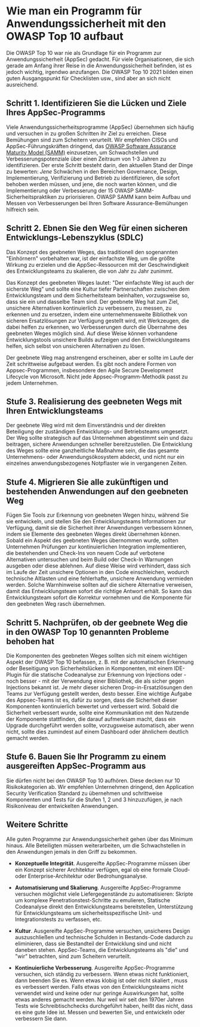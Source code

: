 # Wie man ein Programm für Anwendungssicherheit mit den OWASP Top 10 aufbaut 

Die OWASP Top 10 war nie als Grundlage für ein Programm zur Anwendungssicherheit (AppSec) gedacht. 
Für viele Organisationen, die sich gerade am Anfang ihrer Reise in die Anwendungssicherheit befinden, ist es jedoch wichtig, irgendwo anzufangen.
Die OWASP Top 10 2021 bilden einen guten Ausgangspunkt für Checklisten usw., sind aber an sich nicht ausreichend.

## Schritt 1. Identifizieren Sie die Lücken und Ziele Ihres AppSec-Programms

Viele Anwendungssicherheitsprogramme (AppSec) übernehmen sich häufig und versuchen in zu großen Schritten ihr Ziel zu erreichen. Diese Bemühungen sind zum Scheitern verurteilt. Wir empfehlen CISOs und AppSec-Führungskräften dringend, das [OWASP Software Assurance Maturity Model (SAMM)](https://owaspsamm.org) einzusetzen, um Schwachstellen und Verbesserungspotenziale über einen Zeitraum von 1-3 Jahren zu identifizieren. Der erste Schritt besteht darin, den aktuellen Stand der Dinge zu bewerten: *Jene* Schwächen in den Bereichen Governance, Design, Implementierung, Verifizierung und Betrieb zu identifizieren, die sofort behoben werden müssen, und jene, die noch warten können, und die Implementierung oder Verbesserung der 15 OWASP SAMM-Sicherheitspraktiken zu priorisieren. OWASP SAMM kann beim Aufbau und Messen von Verbesserungen bei Ihren Software Assurance-Bemühungen hilfreich sein.

## Schritt 2. Ebnen Sie den Weg für einen sicheren Entwicklungs-Lebenszyklus (SDLC)

Das Konzept des geebneten Weges, das traditionell den sogenannten "Einhörnern" vorbehalten war, ist der einfachste Weg, um die größte Wirkung zu erzielen und die AppSec-Ressourcen mit der Geschwindigkeit des Entwicklungsteams zu skalieren, die von Jahr zu Jahr zunimmt.

Das Konzept des geebneten Weges lautet: "Der einfachste Weg ist auch der sicherste Weg" und sollte eine Kultur tiefer Partnerschaften zwischen dem Entwicklungsteam und dem Sicherheitsteam beinhalten, vorzugsweise so, dass sie ein und dasselbe Team sind. Der geebnete Weg hat zum Ziel, unsichere Alternativen kontinuierlich zu verbessern, zu messen, zu erkennen und zu ersetzen, indem eine unternehmensweite Bibliothek von sicheren Ersatzlösungen zur Verfügung gestellt wird, mit Werkzeugen, die dabei helfen zu erkennen, wo Verbesserungen durch die Übernahme des geebneten Weges möglich sind. Auf diese Weise können vorhandene Entwicklungstools unsichere Builds aufzeigen und den Entwicklungsteams helfen, sich selbst von unsicheren Alternativen zu lösen.

Der geebnete Weg mag anstrengend erscheinen, aber er sollte im Laufe der Zeit schrittweise aufgebaut werden. Es gibt noch andere Formen von Appsec-Programmen, insbesondere den Agile Secure Development Lifecycle von Microsoft. Nicht jede Appsec-Programm-Methodik passt zu jedem Unternehmen.

## Stufe 3. Realisierung des geebneten Wegs mit Ihren Entwicklungsteams

Der geebnete Weg wird mit dem Einverständnis und der direkten Beteiligung der zuständigen Entwicklungs- und Betriebsteams umgesetzt. Der Weg sollte strategisch auf das Unternehmen abgestimmt sein und dazu beitragen, sichere Anwendungen schneller bereitzustellen. Die Entwicklung des Weges sollte eine ganzheitliche Maßnahme sein, die das gesamte Unternehmens- oder Anwendungsökosystem abdeckt, und nicht nur ein einzelnes anwendungsbezogenes Notpflaster wie in vergangenen Zeiten.

## Stufe 4. Migrieren Sie alle zukünftigen und bestehenden Anwendungen auf den geebneten Weg

Fügen Sie Tools zur Erkennung von geebneten Wegen hinzu, während Sie sie entwickeln, und stellen Sie den Entwicklungsteams Informationen zur Verfügung, damit sie die Sicherheit ihrer Anwendungen verbessern können, indem sie Elemente des geebneten Weges direkt übernehmen können. Sobald ein Aspekt des geebneten Weges übernommen wurde, sollten Unternehmen Prüfungen zur kontinuierlichen Integration implementieren, die bestehenden und Check-Ins von neuem Code auf verbotene Alternativen untersuchen und beim Build oder Check-In Warnungen ausgeben oder diese ablehnen. Auf diese Weise wird verhindert, dass sich im Laufe der Zeit unsichere Optionen in den Code einschleichen, wodurch technische Altlasten und eine fehlerhafte, unsichere Anwendung vermieden werden. Solche Warnhinweise sollten auf die sichere Alternative verweisen, damit das Entwicklungsteam sofort die richtige Antwort erhält. So kann das Entwicklungsteam sofort die Korrektur vornehmen und die Komponente für den geebneten Weg rasch übernehmen.

## Schritt 5. Nachprüfen, ob der geebnete Weg die in den OWASP Top 10 genannten Probleme behoben hat

Die Komponenten des geebneten Weges sollten sich mit einem wichtigen Aspekt der OWASP Top 10 befassen, z. B. mit der automatischen Erkennung oder Beseitigung von Sicherheitslücken in Komponenten, mit einem IDE-Plugin für die statische Codeanalyse zur Erkennung von Injections oder - noch besser - mit der Verwendung einer Bibliothek, die als sicher gegen Injections bekannt ist. Je mehr dieser sicheren Drop-in-Ersatzlösungen den Teams zur Verfügung gestellt werden, desto besser. Eine wichtige Aufgabe des Appsec-Teams ist es, dafür zu sorgen, dass die Sicherheit dieser Komponenten kontinuierlich bewertet und verbessert wird. Sobald die Sicherheit verbessert wurde, sollte eine Kommunikation mit den Nutzende der Komponente stattfinden, die darauf aufmerksam macht, dass ein Upgrade durchgeführt werden sollte, vorzugsweise automatisch, aber wenn nicht, sollte dies zumindest auf einem Dashboard oder ähnlichem deutlich gemacht werden.


## Stufe 6. Bauen Sie Ihr Programm zu einem ausgereiften AppSec-Programm aus

Sie dürfen nicht bei den OWASP Top 10 aufhören. Diese decken nur 10 Risikokategorien ab. Wir empfehlen Unternehmen dringend, den Application Security Verification Standard zu übernehmen und schrittweise Komponenten und Tests für die Stufen 1, 2 und 3 hinzuzufügen, je nach Risikoniveau der entwickelten Anwendungen.


## Weitere Schritte

Alle guten Programme zur Anwendungssicherheit gehen über das Minimum hinaus.
Alle Beteiligten müssen weiterarbeiten, um die Schwachstellen in den Anwendungen jemals in den Griff zu bekommen.

-   **Konzeptuelle Integrität**. Ausgereifte AppSec-Programme müssen über ein Konzept sicherer Architektur verfügen,
egal ob eine formale Cloud- oder Enterprise-Architektur oder Bedrohungsanalyse.

-   **Automatisierung und Skalierung**.
    Ausgereifte AppSec-Programme versuchen möglichst viele Liefergegenstände zu automatisieren:
Skripte um komplexe Penetrationstest-Schritte zu emulieren,
Statische Codeanalyse direkt den Entwicklungsteams bereitstellen,
Unterstützung für Entwicklungsteams um sicherheitsspezifische Unit- und Integrationstests zu verfassen, etc.

-   **Kultur**.
    Ausgereifte AppSec-Programme versuchen, unsicheres Design auszuschließen
und technische Schulden in Bestands-Code dadurch zu eliminieren,
dass sie Bestandteil der Entwicklung sind und nicht daneben stehen.
AppSec-Teams, die Entwicklungsteams als "die" und "wir" betrachten, sind zum Scheitern verurteilt.

- **Kontinuierliche Verbesserung**. 
Ausgereifte AppSec-Programme versuchen, sich ständig zu verbessern. Wenn etwas nicht funktioniert, dann beenden Sie es. Wenn etwas klobig ist oder nicht skaliert , muss es verbessert werden. Falls etwas von den Entwicklungsteams nicht verwendet wird und keine oder nur geringe Auswirkungen hat, sollte etwas anderes gemacht werden. Nur weil wir seit den 1970er Jahren Tests wie Schreibtischchecks durchgeführt haben, heißt das nicht, dass es eine gute Idee ist. Messen und bewerten Sie, und entwickeln oder verbessern Sie dann.
